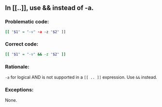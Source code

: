 ## In [\[..]], use && instead of -a.

### Problematic code:

```sh
[[ "$1" = "-v" -a -z "$2" ]]
```

### Correct code:

```sh
[[ "$1" = "-v" && -z "$2" ]]
```

### Rationale:

`-a` for logical AND is not supported in a `[[ .. ]]` expression. Use `&&` instead.

### Exceptions:

None.
